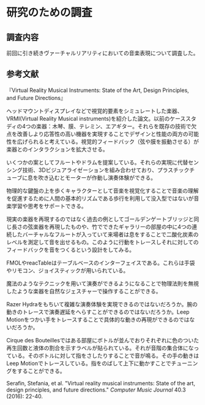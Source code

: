 # 研究のための調査

## 調査内容

前回に引き続きヴァーチャルリアリティにおいての音楽表現について調査した。

## 参考文献

『Virtual Reality Musical Instruments: State of the Art, Design Principles, and Future Directions』

ヘッドマウントディスプレイなどで視覚的要素をシミュレートした楽器、VRMI(Virtual Reality Musical instruments)を紹介した論文。以前のケーススタディの4つの楽器：木琴、膜、テレミン、エアギター。それらを既存の技術で欠点を改善しより応答性の高い機器を実現することでデザインと性能の両方の可能性を広げられると考えている。視覚的フィードバック（弦や膜を振動させる）が楽器とのインタラクションを拡大させる。

いくつかの案としてフルートやドラムを提案している。それらの実現に代替センシング技術、3Dビジュアライゼーションを組み合わせており、プラスチックチューブに息を吹き込むとモーターが作動し演奏体験ができる。

物理的な鍵盤の上を歩くキャラクターとして音楽を視覚化することで音楽の理解を促進するために人間の基本的リズムである歩行を利用して没入型ではないが音楽学習や思考をサポートできる。

現実の楽器を再現するのではなく過去の例としてゴールデンゲートブリッジと同じ長さの弦楽器を再現したものや、竹でできたギャラリーの部屋の中に4つの連続したバーチャルなフルートが入っていて来場者は息をすることで二酸化炭素のレベルを測定して音を出せるもの。このように行動をトレースしそれに対してのフィードバックを音をつくるという設計をしてみる。

FMOLやreacTableはテーブルベースのインターフェイスである。これらは手袋やリモコン、ジョイスティックが用いられている。

魔法のようなテクニックを用いて演奏ができるようになることで物理法則を無視したような楽器を自然なジェスチャーで操作することができる。

Razer Hydraをもちいて複雑な演奏体験を実現できるのではないだろうか。腕の動きのトレースで演奏遅延をへらすことができるのではないだろうか。Leep Motionをつかい手をトレースすることで具体的な動きの再現ができるのではないだろうか。

Cirque des Bouteillesではある部屋にボトルが並んでおりそれぞれに色のついた再生回数と液体の割合を示すラベルが貼られている。それが音階の集合体になっている。そのボトルに対して指をさしたりすることで音が鳴る。その手の動きはLeep Motionでトレースしている。指をのばして上下に動かすことでチューニングをすることができる。

Serafin, Stefania, et al. "Virtual reality musical instruments: State of the art, design principles, and future directions." *Computer Music Journal* 40.3 (2016): 22-40.

